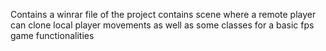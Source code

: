 Contains a winrar file of the project
contains scene where a remote player can clone local player movements as well as some classes for a basic fps game functionalities
